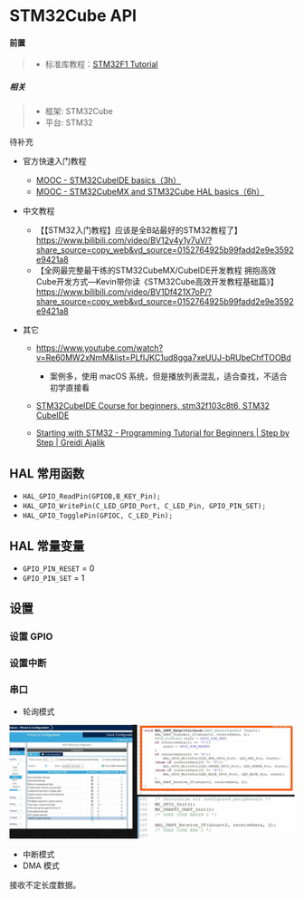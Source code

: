 # STM32Cube API

#### 前置

> - 标准库教程：[STM32F1 Tutorial](https://www.youtube.com/playlist?list=PLtVUYRe-Z-mcjXXFBte61L8SjyI377VNq)

##### 相关

> - 框架: STM32Cube
> - 平台: STM32

待补充

- 官方快速入门教程
    - [MOOC - STM32CubeIDE basics（3h）](https://www.youtube.com/playlist?list=PLnMKNibPkDnFCosVVv98U5dCulE6T3Iy8)
    - [MOOC - STM32CubeMX and STM32Cube HAL basics（6h）](https://www.youtube.com/playlist?list=PLnMKNibPkDnGtuIl5v0CvC81Am7SKpj02)
- 中文教程
    - 【【STM32入门教程】应该是全B站最好的STM32教程了】 https://www.bilibili.com/video/BV12v4y1y7uV/?share_source=copy_web&vd_source=0152764925b99fadd2e9e3592e9421a8
    - 【全网最完整最干练的STM32CubeMX/CubeIDE开发教程 拥抱高效Cube开发方式—Kevin带你读《STM32Cube高效开发教程基础篇》】 https://www.bilibili.com/video/BV1Df421X7oP/?share_source=copy_web&vd_source=0152764925b99fadd2e9e3592e9421a8
    
- 其它
    - https://www.youtube.com/watch?v=Re60MW2xNmM&list=PLfIJKC1ud8gga7xeUUJ-bRUbeChfTOOBd
        - 案例多，使用 macOS 系统，但是播放列表混乱，适合查找，不适合初学直接看

    - [STM32CubeIDE Course for beginners, stm32f103c8t6, STM32 CubeIDE](https://www.youtube.com/watch?v=2OwUnupABec&t=1001s)
    - [Starting with STM32 - Programming Tutorial for Beginners | Step by Step | Greidi Ajalik](https://www.youtube.com/watch?v=dnfuNT1dPiM&list=PLXvLToQzgzdeG8r9IEuAq6ft6r4f_1Ub_&index=2)



## HAL 常用函数

- `HAL_GPIO_ReadPin(GPIOB,B_KEY_Pin);`
- `HAL_GPIO_WritePin(C_LED_GPIO_Port, C_LED_Pin, GPIO_PIN_SET);`
- `HAL_GPIO_TogglePin(GPIOC, C_LED_Pin);`

## HAL 常量变量

- `GPIO_PIN_RESET` = 0
- `GPIO_PIN_SET` = 1

## 设置

### 设置 GPIO



### 设置中断



### 串口

- 轮询模式

![image-20241210170520238](../images/image-20241210170520238.png)

- 中断模式
- DMA 模式

接收不定长度数据。
